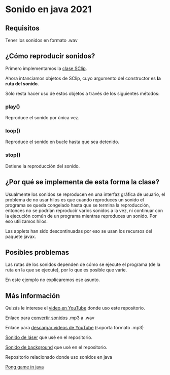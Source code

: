 <h1>Sonido en java 2021</h1>

<h2>Requisitos</h2>

<p>Tener los sonidos en formato .wav</p>

<h2>¿Cómo reproducir sonidos?</h2>

<p>Primero implementamos la <a href="https://github.com/JeanCarlosSC/sonido-en-java-2021/blob/main/src/SClip.java">clase SClip</a>.</p>

<p>Ahora intanciamos objetos de SClip, cuyo argumento del constructor es <b>la ruta del sonido</b>.</p>

<p>Sólo resta hacer uso de estos objetos a través de los siguientes métodos:</p>

<h3>play()</h3>

<p>Reproduce el sonido por única vez.</p>

<h3>loop()</h3>

<p>Reproduce el sonido en bucle hasta que sea detenido.</p>

<h3>stop()</h3>

<p>Detiene la reproducción del sonido.</p>

<h2>¿Por qué se implementa de esta forma la clase?</h2>

<p>Usualmente los sonidos se reproducen en una interfaz gráfica de usuario, el problema de no usar hilos es que cuando reproduces un sonido el programa se queda congelado hasta que se termina la reproducción, entonces no se podrían reproducir varios sonidos a la vez, ni continuar con la ejecución común de un programa mientras reproduces un sonido. Por eso utilizamos hilos.</p>

<p>Las applets han sido descontinuadas por eso se usan los recursos del paquete javax.</p>

<h2>Posibles problemas</h2>

<p>Las rutas de los sonidos dependen de cómo se ejecute el programa (de la ruta en la que se ejecute), por lo que es posible que varíe.</p>

<p>En este ejemplo no explicaremos ese asunto.</p>

<h2>Más información</h2>

<p>Quizás le interese el <a href="https://youtu.be/ZiKH29VVO5U">video en YouTube</a> donde uso este repositorio.</p>

<p>Enlace para <a href="https://cloudconvert.com/mp3-to-wav">convertir sonidos</a> .mp3 a .wav</p>

<p>Enlace para <a href="https://notube.net/es/convert">descargar videos de YouTube</a> (soporta formato .mp3)</p>

<p><a href="https://www.youtube.com/watch?v=YYwjq5v-ALA">Sonido de láser</a> que usé en el repositorio.</p>

<p><a href="https://www.youtube.com/watch?v=GEo1zya7FyA">Sonido de background</a> que usé en el repositorio.</p>

<p>Repositorio relacionado donde uso sonidos en java</p>

<a href="https://github.com/JeanCarlosSC/pong">Pong game in java</a>
